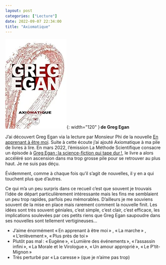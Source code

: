 ```yaml
---
layout: post
categories: ["Lecture"]
date: 2022-09-07 22:34:00
title: "Axiomatique"
---
```


![couverture](/assets/images/couv_lecture/axiomatique.webp){: width="120" } **de Greg Egan**

J’ai découvert Greg Egan via la lecture par Monsieur Phi de la nouvelle [En apprenant à être moi](https://www.youtube.com/watch?v=d1znpwDI9IU). Suite à cette écoute j’ai ajouté Axiomatique à ma pile de livres à lire. En mars 2022, l’émission La Méthode Scientifique consacre un épisode à [Greg Egan : la science-fiction qui tape dur !](https://www.radiofrance.fr/franceculture/podcasts/la-methode-scientifique/greg-egan-la-science-fiction-qui-tape-dur-7156579), le livre a alors accéléré son ascension dans ma trop grosse pile pour se retrouver au plus haut. Je ne suis pas déçu.

Évidemment, comme à chaque fois qu’il s’agit de nouvelles, il y en a qui touchent plus que d’autres.

Ce qui m’a un peu surpris dans ce recueil c’est que souvent je trouvais l’idée de départ particulièrement intéressante mais les fins me semblaient un peu trop rapides, parfois peu mémorables. D’ailleurs je me souviens souvent de la mise en place mais rarement comment la nouvelle finit. Les idées sont très souvent géniales, c’est simple, c’est clair, c’est efficace, les implications soulevées par ces petits riens que Greg Egan saupoudre dans ses nouvelles sont tellement vertigineuses…

* J’aime énormément « En apprenant à être moi » , « La marche » , « L’enlèvement », « Plus près de toi »
* Plutôt pas mal : « Eugène », « Lumière des événements », « l’assassin infini », « La Morale et le Virologue », « Un amour approprié », « Le P’tit-Mignon »
* Très perturbé par « La caresse » (que je n’aime pas trop) 
